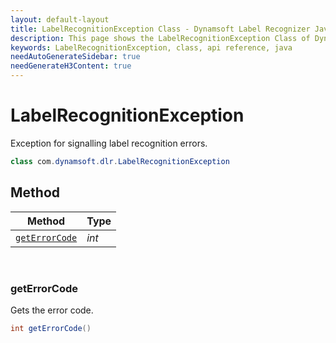 ```yaml
---
layout: default-layout
title: LabelRecognitionException Class - Dynamsoft Label Recognizer Java Edition
description: This page shows the LabelRecognitionException Class of Dynamsoft Label Recognition for Java SDK.
keywords: LabelRecognitionException, class, api reference, java
needAutoGenerateSidebar: true
needGenerateH3Content: true
---
```



# LabelRecognitionException 
Exception for signalling label recognition errors.
  
```java
class com.dynamsoft.dlr.LabelRecognitionException
```  

## Method
  
| Method | Type |
|---------- | ----------- | 
| [`getErrorCode`](#geterrorcode)| *int* |

&nbsp;

### getErrorCode

Gets the error code.

```java
int getErrorCode()	
```